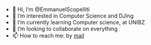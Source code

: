 - 👋 Hi, I’m @EmmanuelScopelliti
- 👀 I’m interested in Computer Science and DJing
- 🌱 I’m currently learning Computer science, at UNIBZ
- 💞️ I’m looking to collaborate on everything
- 📫 How to reach me: by <a href="emmanuel.scopelliti17@gmail.com">mail</a>

<!---
EmmanuelScopelliti/EmmanuelScopelliti is a ✨ special ✨ repository because its `README.md` (this file) appears on your GitHub profile.
You can click the Preview link to take a look at your changes.
--->
